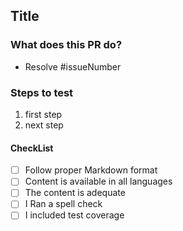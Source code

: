 ## Title

### What does this PR do?

- Resolve #issueNumber

### Steps to test

1. first step
2. next step

#### CheckList

- [ ] Follow proper Markdown format
- [ ] Content is available in all languages
- [ ] The content is adequate
- [ ] I Ran a spell check
- [ ] I included test coverage
